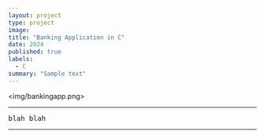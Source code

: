 ```yaml
---
layout: project
type: project
image: 
title: "Banking Application in C"
date: 2024
published: true
labels:
  - C
summary: "Sample text"
---
```


<img/bankingapp.png>

<hr>

<pre>
blah blah
</pre>

<hr>
